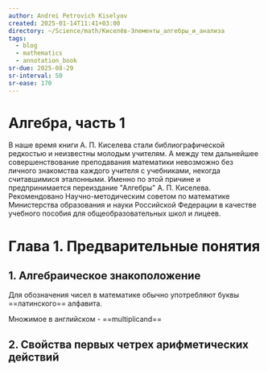 ```yaml
---
author: Andrei Petrovich Kiselyov
created: 2025-01-14T11:41+03:00
directory: ~/Science/math/Киселёв-Элементы_алгебры_и_анализа
tags:
  - blog
  - mathematics
  - annotation_book
sr-due: 2025-08-29
sr-interval: 50
sr-ease: 170
---
```


# Алгебра, часть 1

В наше время книги А. П. Киселева стали библиографической редкостью и неизвестны молодым учителям. А между тем дальнейшее совершенствование преподавания математики невозможно без личного знакомства каждого учителя с учебниками, некогда считавшимися эталонными. Именно по этой причине и предпринимается переиздание "Алгебры" А. П. Киселева. Рекомендовано Научно-методическим советом по математике Министерства образования и науки Российской Федерации в качестве учебного пособия для общеобразовательных школ и лицеев.

# Глава 1. Предварительные понятия

## 1. Алгебраическое знакоположение

Для обозначения чисел в математике обычно употребляют буквы ==латинского== алфавита.

Множимое в английском - ==multiplicand==
<!--SR:!2024-03-03,1,190-->

## 2. Свойcтва первых четрех арифметических действий
